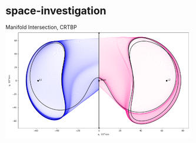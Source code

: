 # space-investigation
Manifold Intersection, CRTBP
![alt text](https://github.com/gvbazhenov/space-investigation/blob/master/color%20transit.png)
